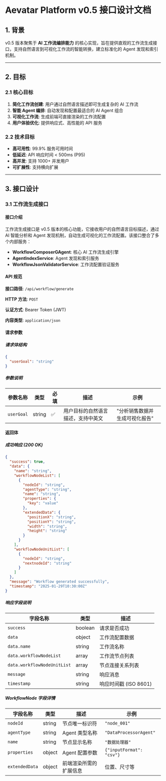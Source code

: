# Aevatar Platform v0.5 接口设计文档

## 1. 背景

v0.5 版本聚焦于 **AI 工作流编排能力** 的核心实现，旨在提供直观的工作流生成接口，支持自然语言到可视化工作流的智能转换，建立标准化的 Agent 发现和索引机制。

---

## 2. 目标

### 2.1 核心目标

1. **简化工作流创建**: 用户通过自然语言描述即可生成复杂的 AI 工作流
2. **智能 Agent 编排**: 自动发现和配置最适合的 AI Agent 组合
3. **可视化工作流**: 生成前端可直接渲染的工作流配置
4. **用户体验优化**: 提供响应式、高性能的 API 服务

### 2.2 技术目标

- **高可用性**: 99.9% 服务可用时间
- **低延迟**: API 响应时间 < 500ms (P95)
- **高并发**: 支持 1000+ 并发用户
- **可扩展性**: 支持横向扩展

---

## 3. 接口设计

### 3.1 工作流生成接口

#### 接口介绍

工作流生成接口是 v0.5 版本的核心功能，它接收用户的自然语言目标描述，通过 AI 智能分析和 Agent 发现机制，自动生成可视化的工作流配置。该接口整合了多个内部服务：

- **WorkflowComposerGAgent**: 核心 AI 工作流生成引擎
- **AgentIndexService**: Agent 发现和索引服务  
- **WorkflowJsonValidatorService**: 工作流配置验证服务

#### API 规范

**接口路径**: `/api/workflow/generate`

**HTTP 方法**: `POST`

**认证方式**: Bearer Token (JWT)

**内容类型**: `application/json`

#### 请求参数

##### 请求体结构

```json
{
  "userGoal": "string"
}
```

##### 参数说明

| 参数名称 | 类型 | 必填 | 描述 | 示例 |
|---------|------|------|------|------|
| `userGoal` | string | ✅ | 用户目标的自然语言描述，支持中英文 | "分析销售数据并生成可视化报告" |

#### 返回体

##### 成功响应 (200 OK)

```json
{
  "success": true,
  "data": {
    "name": "string",
    "workflowNodeList": [
      {
        "nodeId": "string",
        "agentType": "string", 
        "name": "string",
        "properties": {
          "key": "value"
        },
        "extendedData": {
          "positionX": "string",
          "positionY": "string",
          "width": "string",
          "height": "string"
        }
      }
    ],
    "workflowNodeUnitList": [
      {
        "nodeId": "string",
        "nextnodeId": "string"
      }
    ]
  },
  "message": "Workflow generated successfully",
  "timestamp": "2025-01-29T10:30:00Z"
}
```

##### 响应字段说明

| 字段名称 | 类型 | 描述 |
|---------|------|------|
| `success` | boolean | 请求是否成功 |
| `data` | object | 工作流配置数据 |
| `data.name` | string | 工作流名称 |
| `data.workflowNodeList` | array | 工作流节点列表 |
| `data.workflowNodeUnitList` | array | 节点连接关系列表 |
| `message` | string | 响应消息 |
| `timestamp` | string | 响应时间戳 (ISO 8601) |

##### WorkflowNode 字段详情

| 字段名称 | 类型 | 描述 | 示例 |
|---------|------|------|------|
| `nodeId` | string | 节点唯一标识符 | `"node_001"` |
| `agentType` | string | Agent 类型名称 | `"DataProcessorAgent"` |
| `name` | string | 节点显示名称 | `"数据处理器"` |
| `properties` | object | Agent 配置参数 | `{"inputFormat": "csv"}` |
| `extendedData` | object | 前端渲染所需的扩展信息 | 位置、尺寸等 | 